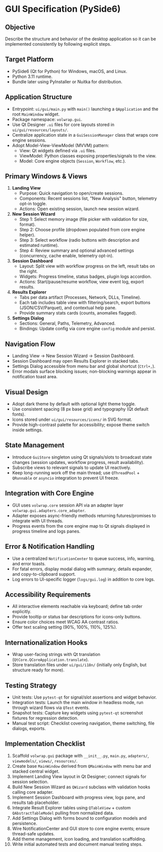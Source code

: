 # GUI Specification (PySide6)

## Objective

Describe the structure and behavior of the desktop application so it can be implemented consistently by following explicit steps.

## Target Platform

- PySide6 (Qt for Python) for Windows, macOS, and Linux.
- Python 3.11 runtime.
- Bundle later using PyInstaller or Nuitka for distribution.

## Application Structure

- Entrypoint: `ui/gui/main.py` with `main()` launching a `QApplication` and the root `MainWindow` widget.
- Package namespace: `volwrap.gui`.
- Use Qt Designer `.ui` files for core layouts stored in `ui/gui/resources/layouts/`.
- Centralize application state in a `GuiSessionManager` class that wraps core engine sessions.
- Adopt Model-View-ViewModel (MVVM) pattern:
  - View: Qt widgets defined via `.ui` files.
  - ViewModel: Python classes exposing properties/signals to the view.
  - Model: Core engine objects (`Session`, `Workflow`, etc.).

## Primary Windows & Views

1. **Landing View**
   - Purpose: Quick navigation to open/create sessions.
   - Components: Recent sessions list, "New Analysis" button, telemetry opt-in toggle.
   - Actions: Open existing session, launch new session wizard.
2. **New Session Wizard**
   - Step 1: Select memory image (file picker with validation for size, format).
   - Step 2: Choose profile (dropdown populated from core engine helper).
   - Step 3: Select workflow (radio buttons with description and estimated runtime).
   - Step 4: Review summary and optional advanced settings (concurrency, cache enable, telemetry opt-in).
3. **Session Dashboard**
   - Layout: Split view with workflow progress on the left, result tabs on the right.
   - Widgets: Progress timeline, status badges, plugin logs accordion.
   - Actions: Start/pause/resume workflow, view event log, export results.
4. **Results Explorer**
   - Tabs per data artifact (Processes, Network, DLLs, Timeline).
   - Each tab includes table view with filtering/search, export buttons (JSON/CSV/Parquet), and contextual help pane.
   - Provide summary stats cards (counts, anomalies flagged).
5. **Settings Dialog**
   - Sections: General, Paths, Telemetry, Advanced.
   - Bindings: Update config via core engine `config` module and persist.

## Navigation Flow

- Landing View → New Session Wizard → Session Dashboard.
- Session Dashboard may open Results Explorer in stacked tabs.
- Settings Dialog accessible from menu bar and global shortcut (`Ctrl+,`).
- Error modals surface blocking issues; non-blocking warnings appear in notification toast area.

## Visual Design

- Adopt dark theme by default with optional light theme toggle.
- Use consistent spacing (8 px base grid) and typography (Qt default fonts).
- Icons stored under `ui/gui/resources/icons/` in SVG format.
- Provide high-contrast palette for accessibility; expose theme switch inside settings.

## State Management

- Introduce `GuiStore` singleton using Qt signals/slots to broadcast state changes (session updates, workflow progress, result availability).
- Subscribe views to relevant signals to update UI reactively.
- Keep long-running work off the main thread; use `QThreadPool` + `QRunnable` or `asyncio` integration to prevent UI freeze.

## Integration with Core Engine

- GUI uses `volwrap.core` session API via an adapter layer `volwrap.gui.adapters.core_adapter`.
- Adapter exposes async-friendly methods returning futures/promises to integrate with UI threads.
- Progress events from the core engine map to Qt signals displayed in progress timeline and logs panes.

## Error & Notification Handling

- Use a centralized `NotificationCenter` to queue success, info, warning, and error toasts.
- For fatal errors, display modal dialog with summary, details expander, and copy-to-clipboard support.
- Log errors to UI-specific logger (`logs/gui.log`) in addition to core logs.

## Accessibility Requirements

- All interactive elements reachable via keyboard; define tab order explicitly.
- Provide tooltip or status bar descriptions for icons-only buttons.
- Ensure color choices meet WCAG AA contrast ratios.
- Offer text scaling setting (90%, 100%, 110%, 125%).

## Internationalization Hooks

- Wrap user-facing strings with Qt translation (`QtCore.QCoreApplication.translate`).
- Store translation files under `ui/gui/i18n/` (initially only English, but structure ready for more).

## Testing Strategy

- Unit tests: Use `pytest-qt` for signal/slot assertions and widget behavior.
- Integration tests: Launch the main window in headless mode, run through wizard flows via `QTest` events.
- Snapshot tests: Capture key widgets using `pytest-qt` screenshot fixtures for regression detection.
- Manual test script: Checklist covering navigation, theme switching, file dialogs, exports.

## Implementation Checklist

1. Scaffold `volwrap.gui` package with `__init__.py`, `main.py`, `adapters/`, `viewmodels/`, `views/`, `resources/`.
2. Create base `MainWindow` derived from `QMainWindow` with menu bar and stacked central widget.
3. Implement Landing View layout in Qt Designer; connect signals for session selection.
4. Build New Session Wizard as `QWizard` subclass with validation hooks calling core adapter.
5. Implement Session Dashboard with progress view, logs pane, and results tab placeholder.
6. Integrate Result Explorer tables using `QTableView` + custom `QAbstractTableModel` pulling from normalized data.
7. Add Settings Dialog with forms bound to configuration models and persistence.
8. Wire NotificationCenter and GUI store to core engine events; ensure thread-safe updates.
9. Add theme management, icon loading, and translation scaffolding.
10. Write initial automated tests and document manual testing steps.
